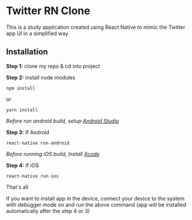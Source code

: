 # Twitter RN Clone

This is a study application created using React Native to mimic the Twitter app UI in a simplified way

## Installation

**Step 1:** clone my repo & cd into project

**Step 2:** install node modules

```
npm install
```

or

```
yarn install
```

*Before run android build, setup [Android Studio](https://facebook.github.io/react-native/docs/android-setup.html)*

**Step 3:** If Android

```
react-native run-android
```

*Before running iOS build, Install [Xcode](https://developer.apple.com/xcode/download/)*

**Step 4:** If iOS

```
react-native run-ios
```

That's all

If you want to install app in the device, connect your device to the system with debugger mode on and run the above command (app will be installed automatically after the step 4 or 3)